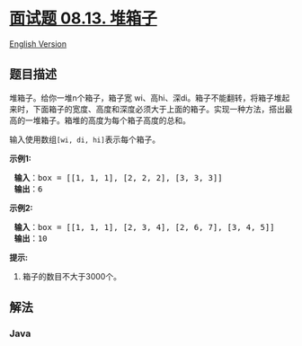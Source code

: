 # [面试题 08.13. 堆箱子](https://leetcode.cn/problems/pile-box-lcci)

[English Version](/lcci/08.13.Pile%20Box/README_EN.md)

## 题目描述


<p>堆箱子。给你一堆n个箱子，箱子宽 wi、高hi、深di。箱子不能翻转，将箱子堆起来时，下面箱子的宽度、高度和深度必须大于上面的箱子。实现一种方法，搭出最高的一堆箱子。箱堆的高度为每个箱子高度的总和。</p>
<p>输入使用数组<code>[wi, di, hi]</code>表示每个箱子。</p>
<p><strong>示例1:</strong></p>
<pre><strong> 输入</strong>：box = [[1, 1, 1], [2, 2, 2], [3, 3, 3]]
<strong> 输出</strong>：6
</pre>
<p><strong>示例2:</strong></p>
<pre><strong> 输入</strong>：box = [[1, 1, 1], [2, 3, 4], [2, 6, 7], [3, 4, 5]]
<strong> 输出</strong>：10
</pre>
<p><strong>提示:</strong></p>
<ol>
	<li>箱子的数目不大于3000个。</li>
</ol>

## 解法

### **Java**

```java

```
